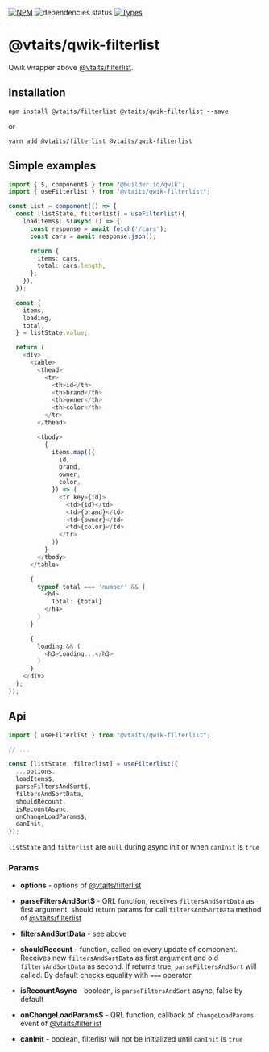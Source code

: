 [![NPM](https://img.shields.io/npm/v/@vtaits/qwik-filterlist.svg)](https://www.npmjs.com/package/@vtaits/qwik-filterlist)
![dependencies status](https://img.shields.io/librariesio/release/npm/@vtaits/qwik-filterlist)
[![Types](https://img.shields.io/npm/types/@vtaits/qwik-filterlist.svg)](https://www.npmjs.com/package/@vtaits/qwik-filterlist)

# @vtaits/qwik-filterlist

Qwik wrapper above [@vtaits/filterlist](https://www.npmjs.com/package/@vtaits/filterlist).

## Installation

```
npm install @vtaits/filterlist @vtaits/qwik-filterlist --save
```

or

```
yarn add @vtaits/filterlist @vtaits/qwik-filterlist
```

## Simple examples

```typescript
import { $, component$ } from "@builder.io/qwik";
import { useFilterlist } from "@vtaits/qwik-filterlist";

const List = component(() => {
  const [listState, filterlist] = useFilterlist({
    loadItems$: $(async () => {
      const response = await fetch('/cars');
      const cars = await response.json();

      return {
        items: cars,
        total: cars.length,
      };
    }),
  });

  const {
    items,
    loading,
    total,
  } = listState.value;

  return (
    <div>
      <table>
        <thead>
          <tr>
            <th>id</th>
            <th>brand</th>
            <th>owner</th>
            <th>color</th>
          </tr>
        </thead>

        <tbody>
          {
            items.map(({
              id,
              brand,
              owner,
              color,
            }) => (
              <tr key={id}>
                <td>{id}</td>
                <td>{brand}</td>
                <td>{owner}</td>
                <td>{color}</td>
              </tr>
            ))
          }
        </tbody>
      </table>

      {
        typeof total === 'number' && (
          <h4>
            Total: {total}
          </h4>
        )
      }

      {
        loading && (
          <h3>Loading...</h3>
        )
      }
    </div>
  );
});
```

## Api

```typescript
import { useFilterlist } from "@vtaits/qwik-filterlist";

// ...

const [listState, filterlist] = useFilterlist({
  ...options,
  loadItems$,
  parseFiltersAndSort$,
  filtersAndSortData,
  shouldRecount,
  isRecountAsync,
  onChangeLoadParams$,
  canInit,
});
```

`listState` and `filterlist` are `null` during async init or when `canInit` is `true`

### Params

- **options** - options of [@vtaits/filterlist](https://www.npmjs.com/package/@vtaits/filterlist)

- **parseFiltersAndSort$** - QRL function, receives `filtersAndSortData` as first argument, should return params for call `filtersAndSortData` method of [@vtaits/filterlist](https://www.npmjs.com/package/@vtaits/filterlist)

- **filtersAndSortData** - see above

- **shouldRecount** - function, called on every update of component. Receives new `filtersAndSortData` as first argument and old `filtersAndSortData` as second. If returns true, `parseFiltersAndSort` will called. By default checks equality with `===` operator

- **isRecountAsync** - boolean, is `parseFiltersAndSort` async, false by default

- **onChangeLoadParams$** - QRL function, callback of `changeLoadParams` event of [@vtaits/filterlist](https://www.npmjs.com/package/@vtaits/filterlist)

- **canInit** - boolean, filterlist will not be initialized until `canInit` is `true`
